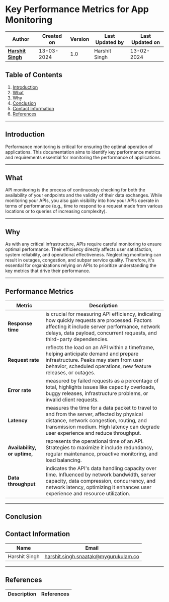 # Key Performance Metrics for App Monitoring

| Author                                                           | Created on  | Version    | Last Updated by | Last Updated on |
| ---------------------------------------------------------------- | ----------- | ---------- | --------------- | --------------- |
| **[Harshit Singh](https://github.com/Panu-S-Harshit-Ninja-07)**  | 13-03-2024  | 1.0        | Harshit Singh   | 13-02-2024      |


## Table  of Contents

1. [Introduction](#Introduction)
2. [What](#What)
3. [Why](#Why)
4. [Conclusion](#conclusion)
5. [Contact Information](#Contact-Information)
6. [References](#References)
***

## Introduction 
Performance monitoring is critical for ensuring the optimal operation of applications. This documentation aims to identify key performance metrics and requirements essential for monitoring the performance of applications.
***
## What
API monitoring is the process of continuously checking for both the availability of your endpoints and the validity of their data exchanges. While monitoring your APIs, you also gain visibility into how your APIs operate in terms of performance (e.g., time to respond to a request made from various locations or to queries of increasing complexity).
***
## Why 
As with any critical infrastructure, APIs require careful monitoring to ensure optimal performance. Their efficiency directly affects user satisfaction, system reliability, and operational effectiveness. Neglecting monitoring can result in outages, congestion, and subpar service quality. Therefore, it's essential for organizations relying on APIs to prioritize understanding the key metrics that drive their performance. 
***
## Performance Metrics

| Metric | Description |
| ----- | ----------- |
| **Response time** | is crucial for measuring API efficiency, indicating how quickly requests are processed. Factors affecting it include server performance, network delays, data payload, concurrent requests, and third-party dependencies.
| **Request rate** | reflects the load on an API within a timeframe, helping anticipate demand and prepare infrastructure. Peaks may stem from user behavior, scheduled operations, new feature releases, or outages.
| **Error rate** |measured by failed requests as a percentage of total, highlights issues like capacity overloads, buggy releases, infrastructure problems, or invalid client requests.
|**Latency**| measures the time for a data packet to travel to and from the server, affected by physical distance, network congestion, routing, and transmission medium. High latency can degrade user experience and reduce throughput.
| **Availability, or uptime,** | represents the operational time of an API. Strategies to maximize it include redundancy, regular maintenance, proactive monitoring, and load balancing.
| **Data throughput** | indicates the API's data handling capacity over time. Influenced by network bandwidth, server capacity, data compression, concurrency, and network latency, optimizing it enhances user experience and resource utilization. |
***
##  Conclusion
## Contact Information

|     Name         | Email  |
| -----------------| ------------------------------------ |
| Harshit Singh    | harshit.singh.snaatak@mygurukulam.co |
***

## References

| Description                                   | References  
| --------------------------------------------  | -------------------------------------------------|

